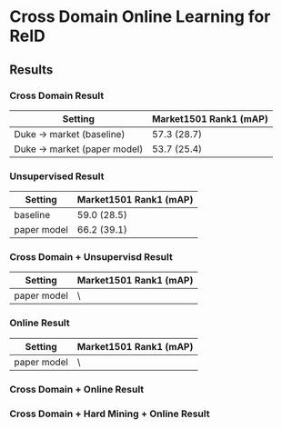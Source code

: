# Cross Domain Online Learning for ReID

## Results

### Cross Domain Result

|Setting | Market1501 Rank1 (mAP)|
| - | - |
|Duke -> market (baseline) | 57.3 (28.7) |
|Duke -> market (paper model) | 53.7 (25.4) |

### Unsupervised Result

|Setting | Market1501 Rank1 (mAP)|
| - | - |
|baseline | 59.0 (28.5) |
|paper model | 66.2 (39.1) |


### Cross Domain + Unsupervisd Result

|Setting | Market1501 Rank1 (mAP)|
| - | - |
|paper model | \ |


### Online Result

|Setting | Market1501 Rank1 (mAP)|
| - | - |
|paper model | \ |


### Cross Domain + Online Result


### Cross Domain + Hard Mining + Online Result

